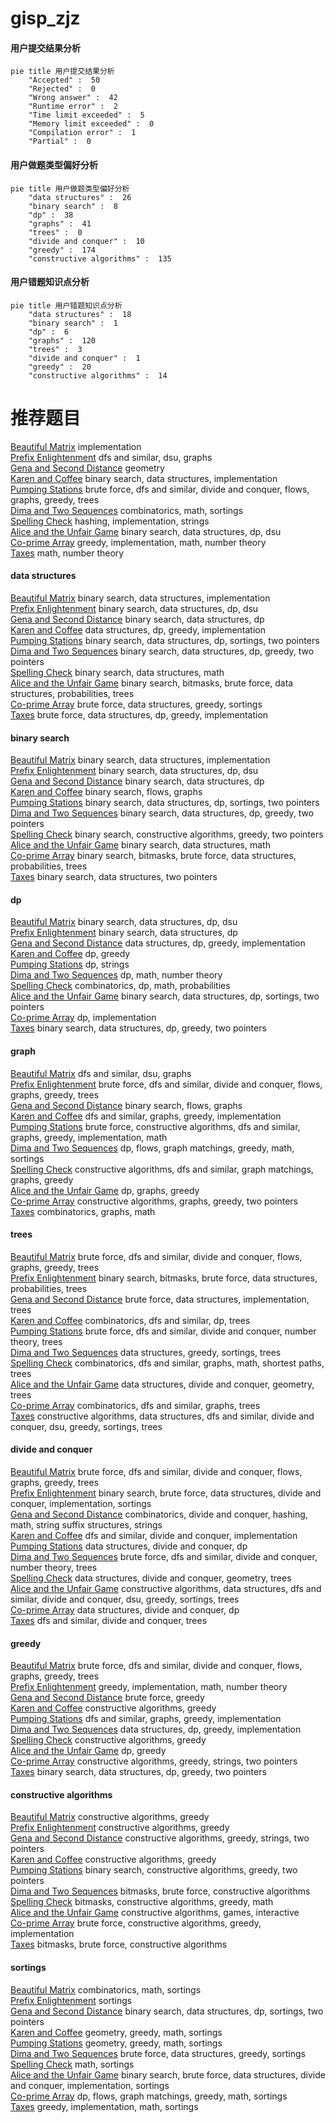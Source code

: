 # gisp_zjz
<!-- tabs:start -->
#### **用户提交结果分析**

```mermaid
pie title 用户提交结果分析
    "Accepted" :  50
    "Rejected" :  0
    "Wrong answer" :  42
    "Runtime error" :  2
    "Time limit exceeded" :  5
    "Memory limit exceeded" :  0
    "Compilation error" :  1
    "Partial" :  0
```
#### **用户做题类型偏好分析**

```mermaid
pie title 用户做题类型偏好分析
    "data structures" :  26
    "binary search" :  8
    "dp" :  38
    "graphs" :  41
    "trees" :  0
    "divide and conquer" :  10
    "greedy" :  174
    "constructive algorithms" :  135
```
#### **用户错题知识点分析**

```mermaid
pie title 用户错题知识点分析
    "data structures" :  18
    "binary search" :  1
    "dp" :  6
    "graphs" :  120
    "trees" :  3
    "divide and conquer" :  1
    "greedy" :  20
    "constructive algorithms" :  14
```
<!-- tabs:end -->
# 推荐题目
[Beautiful Matrix](http://codeforces.com/problemset/problem/263/A)		implementation		  
[Prefix Enlightenment](https://codeforces.com/contest/1291/problem/E)		dfs and similar,
                        dsu,
                        graphs		  
[Gena and Second Distance](http://codeforces.com/problemset/problem/442/E)		geometry		  
[Karen and Coffee](http://codeforces.com/problemset/problem/816/B)		binary search,
                        data structures,
                        implementation		  
[Pumping Stations](http://codeforces.com/problemset/problem/343/E)		brute force,
                        dfs and similar,
                        divide and conquer,
                        flows,
                        graphs,
                        greedy,
                        trees		  
[Dima and Two Sequences](http://codeforces.com/problemset/problem/272/D)		combinatorics,
                        math,
                        sortings		  
[Spelling Check](http://codeforces.com/problemset/problem/39/J)		hashing,
                        implementation,
                        strings		  
[Alice and the Unfair Game](http://codeforces.com/problemset/problem/1236/E)		binary search,
                        data structures,
                        dp,
                        dsu		  
[Co-prime Array](http://codeforces.com/problemset/problem/660/A)		greedy,
                        implementation,
                        math,
                        number theory		  
[Taxes](https://codeforces.com/contest/736/problem/B)		math,
                        number theory		  
<!-- tabs:start -->
#### **data structures**
[Beautiful Matrix](http://codeforces.com/problemset/problem/816/B)		binary search,
                        data structures,
                        implementation		  
[Prefix Enlightenment](http://codeforces.com/problemset/problem/1236/E)		binary search,
                        data structures,
                        dp,
                        dsu		  
[Gena and Second Distance](http://codeforces.com/problemset/problem/101/B)		binary search,
                        data structures,
                        dp		  
[Karen and Coffee](http://codeforces.com/problemset/problem/1278/C)		data structures,
                        dp,
                        greedy,
                        implementation		  
[Pumping Stations](http://codeforces.com/problemset/problem/1472/E)		binary search,
                        data structures,
                        dp,
                        sortings,
                        two pointers		  
[Dima and Two Sequences](http://codeforces.com/problemset/problem/1492/C)		binary search,
                        data structures,
                        dp,
                        greedy,
                        two pointers		  
[Spelling Check](http://codeforces.com/problemset/problem/1490/G)		binary search,
                        data structures,
                        math		  
[Alice and the Unfair Game](http://codeforces.com/problemset/problem/1479/D)		binary search,
                        bitmasks,
                        brute force,
                        data structures,
                        probabilities,
                        trees		  
[Co-prime Array](http://codeforces.com/problemset/problem/1497/A)		brute force,
                        data structures,
                        greedy,
                        sortings		  
[Taxes](http://codeforces.com/problemset/problem/1491/C)		brute force,
                        data structures,
                        dp,
                        greedy,
                        implementation		  
#### **binary search**
[Beautiful Matrix](http://codeforces.com/problemset/problem/816/B)		binary search,
                        data structures,
                        implementation		  
[Prefix Enlightenment](http://codeforces.com/problemset/problem/1236/E)		binary search,
                        data structures,
                        dp,
                        dsu		  
[Gena and Second Distance](http://codeforces.com/problemset/problem/101/B)		binary search,
                        data structures,
                        dp		  
[Karen and Coffee](http://codeforces.com/problemset/problem/802/N)		binary search,
                        flows,
                        graphs		  
[Pumping Stations](http://codeforces.com/problemset/problem/1472/E)		binary search,
                        data structures,
                        dp,
                        sortings,
                        two pointers		  
[Dima and Two Sequences](http://codeforces.com/problemset/problem/1492/C)		binary search,
                        data structures,
                        dp,
                        greedy,
                        two pointers		  
[Spelling Check](http://codeforces.com/problemset/problem/1463/D)		binary search,
                        constructive algorithms,
                        greedy,
                        two pointers		  
[Alice and the Unfair Game](http://codeforces.com/problemset/problem/1490/G)		binary search,
                        data structures,
                        math		  
[Co-prime Array](http://codeforces.com/problemset/problem/1479/D)		binary search,
                        bitmasks,
                        brute force,
                        data structures,
                        probabilities,
                        trees		  
[Taxes](http://codeforces.com/problemset/problem/1436/E)		binary search,
                        data structures,
                        two pointers		  
#### **dp**
[Beautiful Matrix](http://codeforces.com/problemset/problem/1236/E)		binary search,
                        data structures,
                        dp,
                        dsu		  
[Prefix Enlightenment](http://codeforces.com/problemset/problem/101/B)		binary search,
                        data structures,
                        dp		  
[Gena and Second Distance](http://codeforces.com/problemset/problem/1278/C)		data structures,
                        dp,
                        greedy,
                        implementation		  
[Karen and Coffee](http://codeforces.com/problemset/problem/1283/E)		dp,
                        greedy		  
[Pumping Stations](http://codeforces.com/problemset/problem/476/E)		dp,
                        strings		  
[Dima and Two Sequences](http://codeforces.com/problemset/problem/1510/D)		dp,
                        math,
                        number theory		  
[Spelling Check](http://codeforces.com/problemset/problem/518/D)		combinatorics,
                        dp,
                        math,
                        probabilities		  
[Alice and the Unfair Game](http://codeforces.com/problemset/problem/1472/E)		binary search,
                        data structures,
                        dp,
                        sortings,
                        two pointers		  
[Co-prime Array](http://codeforces.com/problemset/problem/507/D)		dp,
                        implementation		  
[Taxes](http://codeforces.com/problemset/problem/1492/C)		binary search,
                        data structures,
                        dp,
                        greedy,
                        two pointers		  
#### **graph**
[Beautiful Matrix](https://codeforces.com/contest/1291/problem/E)		dfs and similar,
                        dsu,
                        graphs		  
[Prefix Enlightenment](http://codeforces.com/problemset/problem/343/E)		brute force,
                        dfs and similar,
                        divide and conquer,
                        flows,
                        graphs,
                        greedy,
                        trees		  
[Gena and Second Distance](http://codeforces.com/problemset/problem/802/N)		binary search,
                        flows,
                        graphs		  
[Karen and Coffee](http://codeforces.com/problemset/problem/1186/F)		dfs and similar,
                        graphs,
                        greedy,
                        implementation		  
[Pumping Stations](http://codeforces.com/problemset/problem/1487/C)		brute force,
                        constructive algorithms,
                        dfs and similar,
                        graphs,
                        greedy,
                        implementation,
                        math		  
[Dima and Two Sequences](http://codeforces.com/problemset/problem/1437/C)		dp,
                        flows,
                        graph matchings,
                        greedy,
                        math,
                        sortings		  
[Spelling Check](http://codeforces.com/problemset/problem/1470/D)		constructive algorithms,
                        dfs and similar,
                        graph matchings,
                        graphs,
                        greedy		  
[Alice and the Unfair Game](http://codeforces.com/problemset/problem/1476/C)		dp,
                        graphs,
                        greedy		  
[Co-prime Array](http://codeforces.com/problemset/problem/1304/D)		constructive algorithms,
                        graphs,
                        greedy,
                        two pointers		  
[Taxes](http://codeforces.com/problemset/problem/1475/C)		combinatorics,
                        graphs,
                        math		  
#### **trees**
[Beautiful Matrix](http://codeforces.com/problemset/problem/343/E)		brute force,
                        dfs and similar,
                        divide and conquer,
                        flows,
                        graphs,
                        greedy,
                        trees		  
[Prefix Enlightenment](http://codeforces.com/problemset/problem/1479/D)		binary search,
                        bitmasks,
                        brute force,
                        data structures,
                        probabilities,
                        trees		  
[Gena and Second Distance](http://codeforces.com/problemset/problem/1511/C)		brute force,
                        data structures,
                        implementation,
                        trees		  
[Karen and Coffee](http://codeforces.com/problemset/problem/1499/F)		combinatorics,
                        dfs and similar,
                        dp,
                        trees		  
[Pumping Stations](http://codeforces.com/problemset/problem/1491/E)		brute force,
                        dfs and similar,
                        divide and conquer,
                        number theory,
                        trees		  
[Dima and Two Sequences](http://codeforces.com/problemset/problem/1466/D)		data structures,
                        greedy,
                        sortings,
                        trees		  
[Spelling Check](http://codeforces.com/problemset/problem/1495/D)		combinatorics,
                        dfs and similar,
                        graphs,
                        math,
                        shortest paths,
                        trees		  
[Alice and the Unfair Game](http://codeforces.com/problemset/problem/1303/G)		data structures,
                        divide and conquer,
                        geometry,
                        trees		  
[Co-prime Array](http://codeforces.com/problemset/problem/1454/E)		combinatorics,
                        dfs and similar,
                        graphs,
                        trees		  
[Taxes](http://codeforces.com/problemset/problem/1494/D)		constructive algorithms,
                        data structures,
                        dfs and similar,
                        divide and conquer,
                        dsu,
                        greedy,
                        sortings,
                        trees		  
#### **divide and conquer**
[Beautiful Matrix](http://codeforces.com/problemset/problem/343/E)		brute force,
                        dfs and similar,
                        divide and conquer,
                        flows,
                        graphs,
                        greedy,
                        trees		  
[Prefix Enlightenment](http://codeforces.com/problemset/problem/1461/D)		binary search,
                        brute force,
                        data structures,
                        divide and conquer,
                        implementation,
                        sortings		  
[Gena and Second Distance](http://codeforces.com/problemset/problem/1466/G)		combinatorics,
                        divide and conquer,
                        hashing,
                        math,
                        string suffix structures,
                        strings		  
[Karen and Coffee](http://codeforces.com/problemset/problem/1490/D)		dfs and similar,
                        divide and conquer,
                        implementation		  
[Pumping Stations](https://codeforces.com/contest/1483/problem/C)		data structures,
                        divide and conquer,
                        dp		  
[Dima and Two Sequences](http://codeforces.com/problemset/problem/1491/E)		brute force,
                        dfs and similar,
                        divide and conquer,
                        number theory,
                        trees		  
[Spelling Check](http://codeforces.com/problemset/problem/1303/G)		data structures,
                        divide and conquer,
                        geometry,
                        trees		  
[Alice and the Unfair Game](http://codeforces.com/problemset/problem/1494/D)		constructive algorithms,
                        data structures,
                        dfs and similar,
                        divide and conquer,
                        dsu,
                        greedy,
                        sortings,
                        trees		  
[Co-prime Array](http://codeforces.com/problemset/problem/1482/E)		data structures,
                        divide and conquer,
                        dp		  
[Taxes](http://codeforces.com/problemset/problem/566/C)		dfs and similar,
                        divide and conquer,
                        trees		  
#### **greedy**
[Beautiful Matrix](http://codeforces.com/problemset/problem/343/E)		brute force,
                        dfs and similar,
                        divide and conquer,
                        flows,
                        graphs,
                        greedy,
                        trees		  
[Prefix Enlightenment](http://codeforces.com/problemset/problem/660/A)		greedy,
                        implementation,
                        math,
                        number theory		  
[Gena and Second Distance](http://codeforces.com/problemset/problem/1019/A)		brute force,
                        greedy		  
[Karen and Coffee](http://codeforces.com/problemset/problem/1167/D)		constructive algorithms,
                        greedy		  
[Pumping Stations](http://codeforces.com/problemset/problem/1186/F)		dfs and similar,
                        graphs,
                        greedy,
                        implementation		  
[Dima and Two Sequences](http://codeforces.com/problemset/problem/1278/C)		data structures,
                        dp,
                        greedy,
                        implementation		  
[Spelling Check](http://codeforces.com/problemset/problem/1091/F)		constructive algorithms,
                        greedy		  
[Alice and the Unfair Game](http://codeforces.com/problemset/problem/1283/E)		dp,
                        greedy		  
[Co-prime Array](http://codeforces.com/problemset/problem/1305/B)		constructive algorithms,
                        greedy,
                        strings,
                        two pointers		  
[Taxes](http://codeforces.com/problemset/problem/1492/C)		binary search,
                        data structures,
                        dp,
                        greedy,
                        two pointers		  
#### **constructive algorithms**
[Beautiful Matrix](http://codeforces.com/problemset/problem/1167/D)		constructive algorithms,
                        greedy		  
[Prefix Enlightenment](http://codeforces.com/problemset/problem/1091/F)		constructive algorithms,
                        greedy		  
[Gena and Second Distance](http://codeforces.com/problemset/problem/1305/B)		constructive algorithms,
                        greedy,
                        strings,
                        two pointers		  
[Karen and Coffee](http://codeforces.com/problemset/problem/1493/A)		constructive algorithms,
                        greedy		  
[Pumping Stations](http://codeforces.com/problemset/problem/1463/D)		binary search,
                        constructive algorithms,
                        greedy,
                        two pointers		  
[Dima and Two Sequences](https://codeforces.com/contest/1456/problem/B)		bitmasks,
                        brute force,
                        constructive algorithms		  
[Spelling Check](http://codeforces.com/problemset/problem/1492/D)		bitmasks,
                        constructive algorithms,
                        greedy,
                        math		  
[Alice and the Unfair Game](https://codeforces.com/contest/1504/problem/D)		constructive algorithms,
                        games,
                        interactive		  
[Co-prime Array](https://codeforces.com/contest/1483/problem/A)		brute force,
                        constructive algorithms,
                        greedy,
                        implementation		  
[Taxes](https://codeforces.com/contest/1457/problem/D)		bitmasks,
                        brute force,
                        constructive algorithms		  
#### **sortings**
[Beautiful Matrix](http://codeforces.com/problemset/problem/272/D)		combinatorics,
                        math,
                        sortings		  
[Prefix Enlightenment](http://codeforces.com/problemset/problem/977/C)		sortings		  
[Gena and Second Distance](http://codeforces.com/problemset/problem/1472/E)		binary search,
                        data structures,
                        dp,
                        sortings,
                        two pointers		  
[Karen and Coffee](https://codeforces.com/contest/1496/problem/C)		geometry,
                        greedy,
                        math,
                        sortings		  
[Pumping Stations](http://codeforces.com/problemset/problem/1495/A)		geometry,
                        greedy,
                        math,
                        sortings		  
[Dima and Two Sequences](http://codeforces.com/problemset/problem/1497/A)		brute force,
                        data structures,
                        greedy,
                        sortings		  
[Spelling Check](http://codeforces.com/problemset/problem/1427/A)		math,
                        sortings		  
[Alice and the Unfair Game](http://codeforces.com/problemset/problem/1461/D)		binary search,
                        brute force,
                        data structures,
                        divide and conquer,
                        implementation,
                        sortings		  
[Co-prime Array](http://codeforces.com/problemset/problem/1437/C)		dp,
                        flows,
                        graph matchings,
                        greedy,
                        math,
                        sortings		  
[Taxes](http://codeforces.com/problemset/problem/1473/A)		greedy,
                        implementation,
                        math,
                        sortings		  
<!-- tabs:end -->
